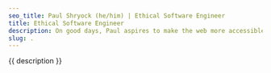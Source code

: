 ```yaml
---
seo_title: Paul Shryock (he/him) | Ethical Software Engineer
title: Ethical Software Engineer
description: On good days, Paul aspires to make the web more accessible, secure, performant, inclusive, responsive, and ethical.
slug: .
---
```

{{ description }}